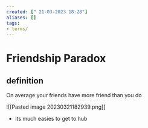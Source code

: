 ```yaml
---
created: [" 21-03-2023 18:28"]
aliases: []
tags:
- terms/
---
```


# Friendship Paradox

## definition

On average your friends have more friend than you do

![[Pasted image 20230321182939.png]]

- its much easies to get to hub